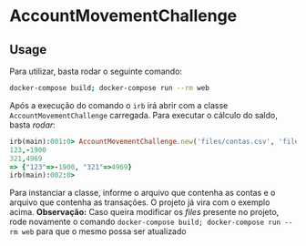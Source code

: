 # AccountMovementChallenge

## Usage
Para utilizar, basta rodar o seguinte comando:

```bash
docker-compose build; docker-compose run --rm web
```
Após a execução do comando o `irb` irá abrir com a classe `AccountMovementChallenge` carregada.
Para executar o cálculo do saldo, basta *rodar*:
```ruby
irb(main):001:0> AccountMovementChallenge.new('files/contas.csv', 'files/transacoes.csv').run_transactions!
123,-1900
321,4969
=> {"123"=>-1900, "321"=>4969}
irb(main):002:0>
```
Para instanciar a classe, informe o arquivo que contenha as contas e o arquivo que contenha as transações. O projeto já vira com o exemplo acima.
**Observação:** Caso queira modificar os *files* presente no projeto, rode novamente o comando `docker-compose build; docker-compose run --rm web` para que o mesmo possa ser atualizado
